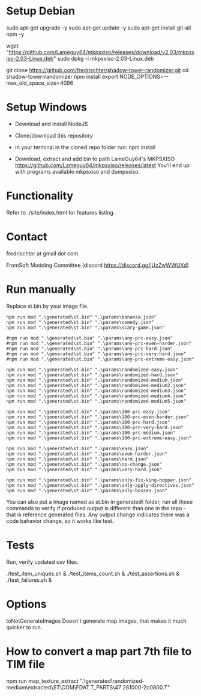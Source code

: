 # Setup Debian

sudo apt-get upgrade -y
sudo apt-get update -y
sudo apt-get install git-all npm -y

wget "https://github.com/Lameguy64/mkpsxiso/releases/download/v2.03/mkpsxiso-2.03-Linux.deb"
sudo dpkg -i mkpsxiso-2.03-Linux.deb

git clone https://github.com/fredrischter/shadow-tower-randomizer.git
cd shadow-tower-randomizer
npm install
export NODE_OPTIONS=--max_old_space_size=4096

# Setup Windows

- Download and install NodeJS

- Clone/download this repository

- In your terminal in the cloned repo folder run:
npm install

- Download, extract and add bin to path LameGuy64's MKPSXISO https://github.com/Lameguy64/mkpsxiso/releases/latest
You'll end up with programs available mkpsxiso and dumpsxiso.

# Functionality

Refer to ./site/index.html for features listing.

# Contact

fredrischter at gmail dot com

FromSoft Modding Committee (discord https://discord.gg/jUzZwWWUXd)

# Run manually

Replace st.bin by your image file.

```
npm run mod ".\generated\st.bin" ".\params\bonanza.json"
npm run mod ".\generated\st.bin" ".\params\comedy.json"
npm run mod ".\generated\st.bin" ".\params\scary-game.json"

#npm run mod ".\generated\st.bin" ".\params\any-prc-easy.json"
#npm run mod ".\generated\st.bin" ".\params\any-prc-even-harder.json"
#npm run mod ".\generated\st.bin" ".\params\any-prc-hard.json"
#npm run mod ".\generated\st.bin" ".\params\any-prc-very-hard.json"
#npm run mod ".\generated\st.bin" ".\params\any-prc-extreme-easy.json"

npm run mod ".\generated\st.bin" ".\params\randomized-easy.json"
npm run mod ".\generated\st.bin" ".\params\randomized-hard.json"
npm run mod ".\generated\st.bin" ".\params\randomized-medium.json"
npm run mod ".\generated\st.bin" ".\params\randomized-medium2.json"
npm run mod ".\generated\st.bin" ".\params\randomized-medium3.json"
npm run mod ".\generated\st.bin" ".\params\randomized-medium4.json"
npm run mod ".\generated\st.bin" ".\params\randomized-medium5.json"

npm run mod ".\generated\st.bin" ".\params\100-prc-easy.json"
npm run mod ".\generated\st.bin" ".\params\100-prc-even-harder.json"
npm run mod ".\generated\st.bin" ".\params\100-prc-hard.json"
npm run mod ".\generated\st.bin" ".\params\100-prc-very-hard.json"
npm run mod ".\generated\st.bin" ".\params\100-prc-medium.json"
npm run mod ".\generated\st.bin" ".\params\100-prc-extreme-easy.json"

npm run mod ".\generated\st.bin" ".\params\easy.json"
npm run mod ".\generated\st.bin" ".\params\even-harder.json"
npm run mod ".\generated\st.bin" ".\params\hard.json"
npm run mod ".\generated\st.bin" ".\params\no-change.json"
npm run mod ".\generated\st.bin" ".\params\very-hard.json"

npm run mod ".\generated\st.bin" ".\params\only-fix-king-hopper.json"
npm run mod ".\generated\st.bin" ".\params\only-apply-directives.json"
npm run mod ".\generated\st.bin" ".\params\only-bosses.json"
```

You can also put a image named as st.bin in generated\ folder, run all those commands to verify if produced output is different than one in the repo - that is reference generated files. Any output change indicates there was a code bahavior change, so it works like test.

# Tests

Run, verify updated csv files.

./test_item_uniques.sh & ./test_items_count.sh & ./test_assertions.sh & ./test_failures.sh &

# Options

toNotGenerateImages Doesn't generate map images, that makes it much quicker to run.

# How to convert a map part 7th file to TIM file

npm run map_texture_extract ".\generated\randomized-medium\extracted\ST\COM\FDAT.T_PARTS\47 281000-2c0800.T"
